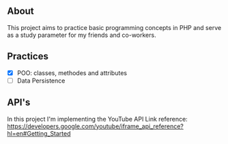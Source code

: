 ## About
This project aims to practice basic programming concepts in PHP and serve as a study parameter for my friends and co-workers.


## Practices
- [x] POO: classes, methodes and attributes
- [ ] Data Persistence

## API's
In this project I'm implementing the YouTube API
Link reference: https://developers.google.com/youtube/iframe_api_reference?hl=en#Getting_Started
